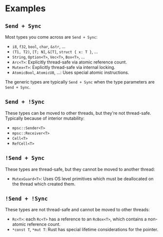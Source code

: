 # Examples

## `Send + Sync`

Most types you come across are `Send + Sync`:

* `i8`, `f32`, `bool`, `char`, `&str`, ...
* `(T1, T2)`, `[T; N]`, `&[T]`, `struct { x: T }`, ...
* `String`, `Option<T>`, `Vec<T>`, `Box<T>`, ...
* `Arc<T>`: Explicitly thread-safe via atomic reference count.
* `Mutex<T>`: Explicitly thread-safe via internal locking.
* `AtomicBool`, `AtomicU8`, ...: Uses special atomic instructions.

The generic types are typically `Send + Sync` when the type parameters are
`Send + Sync`.

## `Send + !Sync`

These types can be moved to other threads, but they're not thread-safe.
Typically because of interior mutability:

* `mpsc::Sender<T>`
* `mpsc::Receiver<T>`
* `Cell<T>`
* `RefCell<T>`

## `!Send + Sync`

These types are thread-safe, but they cannot be moved to another thread:

* `MutexGuard<T>`: Uses OS level primitives which must be deallocated on the
  thread which created them.

## `!Send + !Sync`

These types are not thread-safe and cannot be moved to other threads:

* `Rc<T>`: each `Rc<T>` has a reference to an `RcBox<T>`, which contains a
  non-atomic reference count.
* `*const T`, `*mut T`: Rust has special lifetime considerations for the
  pointer.
